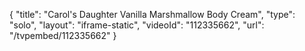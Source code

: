 {
    "title": "Carol's Daughter Vanilla Marshmallow Body Cream",
    "type": "solo",
    "layout": "iframe-static",
    "videoId": "112335662",
    "url": "\/tvpembed\/112335662"
}